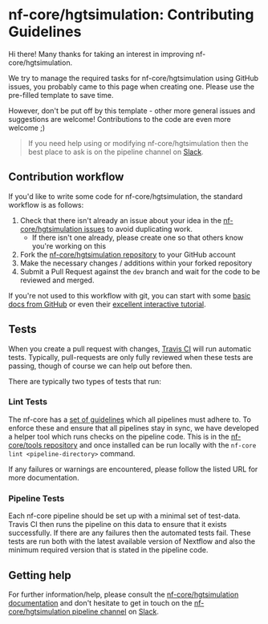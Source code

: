 # nf-core/hgtsimulation: Contributing Guidelines

Hi there! Many thanks for taking an interest in improving nf-core/hgtsimulation.

We try to manage the required tasks for nf-core/hgtsimulation using GitHub issues, you probably came to this page when creating one. Please use the pre-filled template to save time.

However, don't be put off by this template - other more general issues and suggestions are welcome! Contributions to the code are even more welcome ;)

> If you need help using or modifying nf-core/hgtsimulation then the best place to ask is on the pipeline channel on [Slack](https://nf-co.re/join/slack/).



## Contribution workflow
If you'd like to write some code for nf-core/hgtsimulation, the standard workflow
is as follows:

1. Check that there isn't already an issue about your idea in the
   [nf-core/hgtsimulation issues](https://github.com/nf-core/hgtsimulation/issues) to avoid
   duplicating work.
    * If there isn't one already, please create one so that others know you're working on this
2. Fork the [nf-core/hgtsimulation repository](https://github.com/nf-core/hgtsimulation) to your GitHub account
3. Make the necessary changes / additions within your forked repository
4. Submit a Pull Request against the `dev` branch and wait for the code to be reviewed and merged.

If you're not used to this workflow with git, you can start with some [basic docs from GitHub](https://help.github.com/articles/fork-a-repo/) or even their [excellent interactive tutorial](https://try.github.io/).


## Tests
When you create a pull request with changes, [Travis CI](https://travis-ci.org/) will run automatic tests.
Typically, pull-requests are only fully reviewed when these tests are passing, though of course we can help out before then.

There are typically two types of tests that run:

### Lint Tests
The nf-core has a [set of guidelines](https://nf-co.re/developers/guidelines) which all pipelines must adhere to.
To enforce these and ensure that all pipelines stay in sync, we have developed a helper tool which runs checks on the pipeline code. This is in the [nf-core/tools repository](https://github.com/nf-core/tools) and once installed can be run locally with the `nf-core lint <pipeline-directory>` command.

If any failures or warnings are encountered, please follow the listed URL for more documentation.

### Pipeline Tests
Each nf-core pipeline should be set up with a minimal set of test-data.
Travis CI then runs the pipeline on this data to ensure that it exists successfully.
If there are any failures then the automated tests fail.
These tests are run both with the latest available version of Nextflow and also the minimum required version that is stated in the pipeline code.

## Getting help
For further information/help, please consult the [nf-core/hgtsimulation documentation](https://github.com/nf-core/hgtsimulation#documentation) and don't hesitate to get in touch on the [nf-core/hgtsimulation pipeline channel](https://nfcore.slack.com/channels/nf-core/hgtsimulation) on [Slack](https://nf-co.re/join/slack/).
